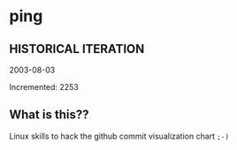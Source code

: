 # ping

## HISTORICAL ITERATION
2003-08-03

Incremented: 2253

## What is this?? 
Linux skills to hack the github commit visualization chart `;-)`
